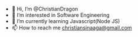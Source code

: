 - 👋 Hi, I’m @ChristianDragon
- 👀 I’m interested in Software Engineering
- 🌱 I’m currently learning Javascript(Node JS)
- 📫 How to reach me christiansinaaga@gmail.com

<!---
ChristianDragon/ChristianDragon is a ✨ special ✨ repository because its `README.md` (this file) appears on your GitHub profile.
You can click the Preview link to take a look at your changes.
--->

